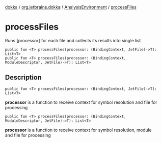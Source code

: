 [dokka](../../index.md) / [org.jetbrains.dokka](../index.md) / [AnalysisEnvironment](index.md) / [processFiles](processFiles.md)

# processFiles
Runs [processor] for each file and collects its results into single list
```
public fun <T> processFiles(processor: (BindingContext, JetFile)->T): List<T>
public fun <T> processFiles(processor: (BindingContext, ModuleDescriptor, JetFile)->T): List<T>
```
## Description
```
public fun <T> processFiles(processor: (BindingContext, JetFile)->T): List<T>
```


**processor**
is a function to receive context for symbol resolution and file for processing

```
public fun <T> processFiles(processor: (BindingContext, ModuleDescriptor, JetFile)->T): List<T>
```


**processor**
is a function to receive context for symbol resolution, module and file for processing

